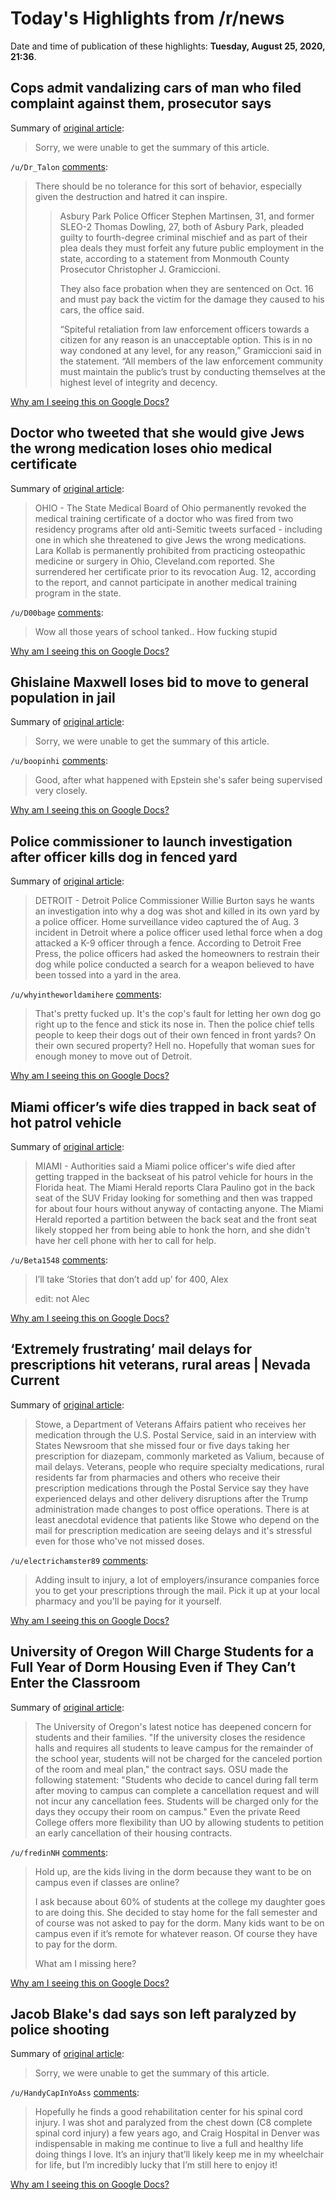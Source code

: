 # Today's Highlights from /r/news

Date and time of publication of these highlights: **Tuesday, August 25, 2020, 21:36**.

## Cops admit vandalizing cars of man who filed complaint against them, prosecutor says

Summary of [original article](https://www.nj.com/monmouth/2020/08/cops-admit-vandalizing-cars-of-man-who-filed-complaint-against-them-prosecutor-says.html):

> Sorry, we were unable to get the summary of this article.

`/u/Dr_Talon` [comments](https://www.reddit.com/r/news/comments/igq2t8/cops_admit_vandalizing_cars_of_man_who_filed/):

> There should be no tolerance for this sort of behavior, especially given the destruction and hatred it can inspire. 
> 
> >Asbury  Park Police Officer Stephen Martinsen, 31, and former SLEO-2 Thomas  Dowling, 27, both of Asbury Park, pleaded guilty to fourth-degree  criminal mischief and as part of their plea deals they must forfeit any  future public employment in the state, according to a statement from  Monmouth County Prosecutor Christopher J. Gramiccioni.  
> >  
> >They  also face probation when they are sentenced on Oct. 16 and must pay  back the victim for the damage they caused to his cars, the office said.  
> >  
> >“Spiteful  retaliation from law enforcement officers towards a citizen for any  reason is an unacceptable option. This is in no way condoned at any  level, for any reason,” Gramiccioni said in the statement. “All members  of the law enforcement community must maintain the public’s trust by  conducting themselves at the highest level of integrity and decency.

[Why am I seeing this on Google Docs?](https://docs.google.com/document/d/1Dc6We63vOXIZsc0op-Bt4abqkYjXzOigalQqFxmvvbM/edit?usp=sharing)

## Doctor who tweeted that she would give Jews the wrong medication loses ohio medical certificate

Summary of [original article](https://vosizneias.com/2020/08/24/doctor-who-tweeted-that-she-would-give-jews-the-wrong-medications-loses-ohio-medical-certificate/):

> OHIO - The State Medical Board of Ohio permanently revoked the medical training certificate of a doctor who was fired from two residency programs after old anti-Semitic tweets surfaced - including one in which she threatened to give Jews the wrong medications. Lara Kollab is permanently prohibited from practicing osteopathic medicine or surgery in Ohio, Cleveland.com reported. She surrendered her certificate prior to its revocation Aug. 12, according to the report, and cannot participate in another medical training program in the state.

`/u/D00bage` [comments](https://www.reddit.com/r/news/comments/igk3fq/doctor_who_tweeted_that_she_would_give_jews_the/):

> Wow all those years of school tanked.. How fucking stupid

[Why am I seeing this on Google Docs?](https://docs.google.com/document/d/1Dc6We63vOXIZsc0op-Bt4abqkYjXzOigalQqFxmvvbM/edit?usp=sharing)

## Ghislaine Maxwell loses bid to move to general population in jail

Summary of [original article](https://www.cnbc.com/2020/08/25/jeffrey-epstein-friend-ghislaine-maxwell-loses-bid-to-move-to-general-population-in-jail.html):

> Sorry, we were unable to get the summary of this article.

`/u/boopinhi` [comments](https://www.reddit.com/r/news/comments/igh5pf/ghislaine_maxwell_loses_bid_to_move_to_general/):

> Good, after what happened with Epstein she's safer being supervised very closely.

[Why am I seeing this on Google Docs?](https://docs.google.com/document/d/1Dc6We63vOXIZsc0op-Bt4abqkYjXzOigalQqFxmvvbM/edit?usp=sharing)

## Police commissioner to launch investigation after officer kills dog in fenced yard

Summary of [original article](https://www.whio.com/news/trending/police-commissioner-launch-investigation-after-officer-kills-dog-fenced-yard/XBEP7E7B65HNHK7DQFVM7ZIDIA/):

> DETROIT - Detroit Police Commissioner Willie Burton says he wants an investigation into why a dog was shot and killed in its own yard by a police officer. Home surveillance video captured the of Aug. 3 incident in Detroit where a police officer used lethal force when a dog attacked a K-9 officer through a fence. According to Detroit Free Press, the police officers had asked the homeowners to restrain their dog while police conducted a search for a weapon believed to have been tossed into a yard in the area.

`/u/whyintheworldamihere` [comments](https://www.reddit.com/r/news/comments/igiesy/police_commissioner_to_launch_investigation_after/):

> That's pretty fucked up. It's the cop's fault for letting her own dog go right up to the fence and stick its nose in. Then the police chief tells people to keep their dogs out of their own fenced in front yards? On their own secured property? Hell no. Hopefully that woman sues for enough money to move out of Detroit.

[Why am I seeing this on Google Docs?](https://docs.google.com/document/d/1Dc6We63vOXIZsc0op-Bt4abqkYjXzOigalQqFxmvvbM/edit?usp=sharing)

## Miami officer’s wife dies trapped in back seat of hot patrol vehicle

Summary of [original article](https://www.wbtv.com/2020/08/25/miami-officers-wife-dies-trapped-back-seat-hot-patrol-vehicle/):

> MIAMI - Authorities said a Miami police officer's wife died after getting trapped in the backseat of his patrol vehicle for hours in the Florida heat. The Miami Herald reports Clara Paulino got in the back seat of the SUV Friday looking for something and then was trapped for about four hours without anyway of contacting anyone. The Miami Herald reported a partition between the back seat and the front seat likely stopped her from being able to honk the horn, and she didn't have her cell phone with her to call for help.

`/u/Beta1548` [comments](https://www.reddit.com/r/news/comments/igivbf/miami_officers_wife_dies_trapped_in_back_seat_of/):

> I’ll take ‘Stories that don’t add up’ for 400, Alex
> 
> edit: not Alec

[Why am I seeing this on Google Docs?](https://docs.google.com/document/d/1Dc6We63vOXIZsc0op-Bt4abqkYjXzOigalQqFxmvvbM/edit?usp=sharing)

## ‘Extremely frustrating’ mail delays for prescriptions hit veterans, rural areas | Nevada Current

Summary of [original article](https://www.nevadacurrent.com/2020/08/25/extremely-frustrating-mail-delays-for-prescriptions-hit-veterans-rural-areas/):

> Stowe, a Department of Veterans Affairs patient who receives her medication through the U.S. Postal Service, said in an interview with States Newsroom that she missed four or five days taking her prescription for diazepam, commonly marketed as Valium, because of mail delays. Veterans, people who require specialty medications, rural residents far from pharmacies and others who receive their prescription medications through the Postal Service say they have experienced delays and other delivery disruptions after the Trump administration made changes to post office operations. There is at least anecdotal evidence that patients like Stowe who depend on the mail for prescription medication are seeing delays and it's stressful even for those who've not missed doses.

`/u/electrichamster89` [comments](https://www.reddit.com/r/news/comments/igfdig/extremely_frustrating_mail_delays_for/):

> Adding insult to injury, a lot of employers/insurance companies force you to get your prescriptions through the mail. Pick it up at your local pharmacy and you'll be paying for it yourself.

[Why am I seeing this on Google Docs?](https://docs.google.com/document/d/1Dc6We63vOXIZsc0op-Bt4abqkYjXzOigalQqFxmvvbM/edit?usp=sharing)

## University of Oregon Will Charge Students for a Full Year of Dorm Housing Even if They Can’t Enter the Classroom

Summary of [original article](https://www.wweek.com/news/schools/2020/08/24/university-of-oregon-will-charge-students-for-a-full-year-of-dorm-housing-even-if-they-cant-enter-the-classroom/):

> The University of Oregon's latest notice has deepened concern for students and their families. "If the university closes the residence halls and requires all students to leave campus for the remainder of the school year, students will not be charged for the canceled portion of the room and meal plan," the contract says. OSU made the following statement: "Students who decide to cancel during fall term after moving to campus can complete a cancellation request and will not incur any cancellation fees. Students will be charged only for the days they occupy their room on campus." Even the private Reed College offers more flexibility than UO by allowing students to petition an early cancellation of their housing contracts.

`/u/fredinNH` [comments](https://www.reddit.com/r/news/comments/igf0kk/university_of_oregon_will_charge_students_for_a/):

> Hold up, are the kids living in the dorm because they want to be on campus even if classes are online? 
> 
> I ask because about 60% of students at the college my daughter goes to are doing this. She decided to stay home for the fall semester and of course was not asked to pay for the dorm. Many kids want to be on campus even if it’s remote for whatever reason. Of course they have to pay for the dorm. 
> 
> What am I missing here?

[Why am I seeing this on Google Docs?](https://docs.google.com/document/d/1Dc6We63vOXIZsc0op-Bt4abqkYjXzOigalQqFxmvvbM/edit?usp=sharing)

## Jacob Blake's dad says son left paralyzed by police shooting

Summary of [original article](https://apnews.com/62ddb4c23511f0c1959fb4a691a81927?utm_medium=AP&utm_source=Twitter&utm_campaign=SocialFlow):

> Sorry, we were unable to get the summary of this article.

`/u/HandyCapInYoAss` [comments](https://www.reddit.com/r/news/comments/igc265/jacob_blakes_dad_says_son_left_paralyzed_by/):

> Hopefully he finds a good rehabilitation center for his spinal cord injury. I was shot and paralyzed from the chest down (C8 complete spinal cord injury) a few years ago, and Craig Hospital in Denver was indispensable in making me continue to live a full and healthy life doing things I love. It’s an injury that’ll likely keep me in my wheelchair for life, but I’m incredibly lucky that I’m still here to enjoy it!

[Why am I seeing this on Google Docs?](https://docs.google.com/document/d/1Dc6We63vOXIZsc0op-Bt4abqkYjXzOigalQqFxmvvbM/edit?usp=sharing)

